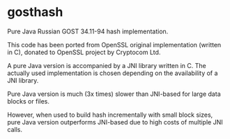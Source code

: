 gosthash
========

Pure Java Russian GOST 34.11-94 hash implementation.

This code has been ported from OpenSSL original implementation (written in C),
donated to OpenSSL project by Cryptocom Ltd.

A pure Java version is accompanied by a JNI library written in C.
The actually used implementation is chosen depending on the availability of a JNI library.

Pure Java version is much (3x times) slower than JNI-based for large data blocks or files.

However, when used to build hash incrementally with small block sizes, pure Java version
outperforms JNI-based due to high costs of multiple JNI calls.
